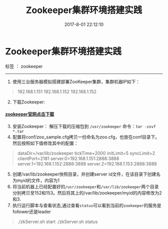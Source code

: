 ﻿---
title: Zookeeper集群环境搭建实践
date: 2017-8-01 22:12:10
tags: Zookeeper
---
# Zookeeper集群环境搭建实践

标签 ： zookeeper

---

 1. 使用三台服务器模拟搭建部署ZooKeeper集群，集群机器IP如下：
 > 192.168.1.151
 > 192.168.1.152
 > 192.168.1.152

 2. 下载Zookeeper:
  #### [zookeeper官网点击下载](http://www.apache.org/dyn/closer.cgi/zookeeper/)
 3. 安装Zookeeper：
    解压下载的压缩包到 `/usr/zookeeper` 命令：`tar -zxvf *.tar`
 4. 配置将conf/zoo_sample.cfg拷贝一份命名为zoo.cfg，也放在conf目录下。然后按照如下值修改其中的配置：
> dataDir=/var/lib/zookeeper
> tickTime=2000
> initLimit=5
> syncLimit=2
> clientPort=2181
> server.0=192.168.1.151:2888:3888
> server.1=192.168.1.152:2888:3888
> server.2=192.168.1.153:2888:3888

 5. 创建/var/lib/zookeeper快照目录，并创建server id文件，在该目录下创建名为myid的文件，内容为1
 6. 将当前机器上已经配置好的`/usr/zookeeper`和`/var/lib/zookeeper`两个目录分别拷贝至152和153。然后将其上的/var/lib/zookeeper/myid的内容修改为2和3.
 7. 执行运行脚本与查看状态,通过查看`status`可以看到当前的`zookeeper`的服务是follower还是leader
> ./zkServer.sh start
./zkServer.sh status